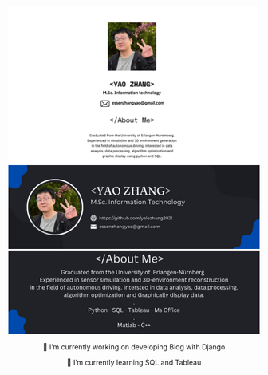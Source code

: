 

<!--
**yalezhang2021/yalezhang2021** is a ✨ _special_ ✨ repository because its `README.md` (this file) appears on your GitHub profile.

Here are some ideas to get you started:

- 🔭 I’m currently working on ...
- 🌱 I’m currently learning ...
- 👯 I’m looking to collaborate on ...
- 🤔 I’m looking for help with ...
- 💬 Ask me about ...
- 📫 How to reach me: ...
- 😄 Pronouns: ...
- ⚡ Fun fact: ...
-->
<div align="center">
<img src="https://github.com/yalezhang2021/yalezhang2021/blob/main/Black%20White%20Modern%20Software%20Engineer%20Resume%20Website%20(1).png">
<img src="https://github.com/yalezhang2021/yalezhang2021/blob/main/1.png">
<img src="https://github.com/yalezhang2021/yalezhang2021/blob/main/2.png">

  


🔭 I’m currently working on developing Blog with Django  
  

🌱 I’m currently learning SQL and Tableau  
  
</div>


